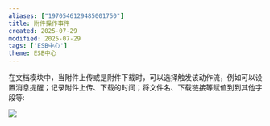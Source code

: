 ```yaml
---
aliases: ["1970546129485001750"]
title: 附件操作事件
created: 2025-07-29
modified: 2025-07-29
tags: ['ESB中心']
theme: ESB中心
---
```


在文档模块中，当附件上传或是附件下载时，可以选择触发该动作流，例如可以设置消息提醒；记录附件上传、下载的时间；将文件名、下载链接等赋值到到其他字段等:

![](https://myhelpdoc.oss-cn-heyuan.aliyuncs.com/mdimages/060b08fe47e196b0e8a6eddd9075efe1.jpg)